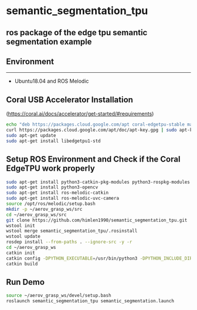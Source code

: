 # semantic_segmentation_tpu
ros package of the edge tpu semantic segmentation example
---
## Environment
---
- Ubuntu18.04 and ROS Melodic

## Coral USB Accelerator Installation
(https://coral.ai/docs/accelerator/get-started/#requirements)
```bash
echo "deb https://packages.cloud.google.com/apt coral-edgetpu-stable main" | sudo tee /etc/apt/sources.list.d/coral-edgetpu.list
curl https://packages.cloud.google.com/apt/doc/apt-key.gpg | sudo apt-key add -
sudo apt-get update
sudo apt-get install libedgetpu1-std
```

## Setup ROS Environment and Check if the Coral EdgeTPU work properly

```bash
sudo apt-get install python3-catkin-pkg-modules python3-rospkg-modules python3-venv python3-empy
sudo apt-get install python3-opencv
sudo apt-get install ros-melodic-catkin
sudo apt-get install ros-melodic-uvc-camera
source /opt/ros/melodic/setup.bash
mkdir -p ~/aerov_grasp_ws/src
cd ~/aerov_grasp_ws/src
git clone https://github.com/himlen1990/semantic_segmentation_tpu.git
wstool init
wstool merge semantic_segmentation_tpu/.rosinstall
wstool update
rosdep install --from-paths . --ignore-src -y -r
cd ~/aerov_grasp_ws
catkin init
catkin config -DPYTHON_EXECUTABLE=/usr/bin/python3 -DPYTHON_INCLUDE_DIR=/usr/include/python3.6m -DPYTHON_LIBRARY=/usr/lib/x86_64-linux-gnu/libpython3.6m.so
catkin build
```

## Run Demo

```bash
source ~/aerov_grasp_ws/devel/setup.bash
roslaunch semantic_segmentation_tpu semantic_segmentation.launch
```